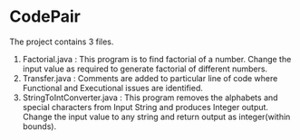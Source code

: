 # CodePair

The project contains 3 files.
1. Factorial.java : This program is to find factorial of a number. Change the input value as required to generate factorial of different numbers.
2. Transfer.java : Comments are added to  particular line of code where Functional and Executional issues are identified.
3. StringToIntConverter.java : This program removes the alphabets and special characters from Input String and produces Integer output. Change the input value to any string and return output as integer(within bounds).
